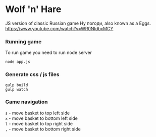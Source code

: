 # Wolf 'n' Hare #

JS version of classic Russian game Ну погоди, also known as a Eggs.
https://www.youtube.com/watch?v=WR0NIdbxMCY

### Running game ###
To run game you need to run node server

```
node app.js
```

### Generate css / js files ###

```
gulp build
gulp watch
```

### Game navigation ###
`s` - move basket to top left side<br />
`x` - move basket to bottom left side<br />
`l` - move basket to top right side<br />
`,` - move basket to bottom right side<br />